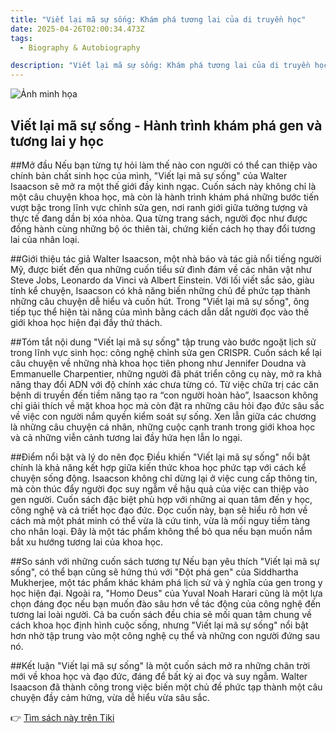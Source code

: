 ```yaml
---
title: "Viết lại mã sự sống: Khám phá tương lai của di truyền học"
date: 2025-04-26T02:00:34.473Z
tags:
  - Biography & Autobiography

description: "Viết lại mã sự sống: Khám phá tương lai của di truyền học"
---
```


![Ảnh minh họa](https://salt.tikicdn.com/cache/750x750/ts/product/59/42/d0/9e564bdb4f05671f64e9d5ffff804026.png.webp) 

 ## Viết lại mã sự sống - Hành trình khám phá gen và tương lai y học

##Mở đầu
Nếu bạn từng tự hỏi làm thế nào con người có thể can thiệp vào chính bản chất sinh học của mình, "Viết lại mã sự sống" của Walter Isaacson sẽ mở ra một thế giới đầy kinh ngạc. Cuốn sách này không chỉ là một câu chuyện khoa học, mà còn là hành trình khám phá những bước tiến vượt bậc trong lĩnh vực chỉnh sửa gen, nơi ranh giới giữa tưởng tượng và thực tế đang dần bị xóa nhòa. Qua từng trang sách, người đọc như được đồng hành cùng những bộ óc thiên tài, chứng kiến cách họ thay đổi tương lai của nhân loại.

##Giới thiệu tác giả
Walter Isaacson, một nhà báo và tác giả nổi tiếng người Mỹ, được biết đến qua những cuốn tiểu sử đình đám về các nhân vật như Steve Jobs, Leonardo da Vinci và Albert Einstein. Với lối viết sắc sảo, giàu tính kể chuyện, Isaacson có khả năng biến những chủ đề phức tạp thành những câu chuyện dễ hiểu và cuốn hút. Trong "Viết lại mã sự sống", ông tiếp tục thể hiện tài năng của mình bằng cách dẫn dắt người đọc vào thế giới khoa học hiện đại đầy thử thách.

##Tóm tắt nội dung
"Viết lại mã sự sống" tập trung vào bước ngoặt lịch sử trong lĩnh vực sinh học: công nghệ chỉnh sửa gen CRISPR. Cuốn sách kể lại câu chuyện về những nhà khoa học tiên phong như Jennifer Doudna và Emmanuelle Charpentier, những người đã phát triển công cụ này, mở ra khả năng thay đổi ADN với độ chính xác chưa từng có. Từ việc chữa trị các căn bệnh di truyền đến tiềm năng tạo ra “con người hoàn hảo”, Isaacson không chỉ giải thích về mặt khoa học mà còn đặt ra những câu hỏi đạo đức sâu sắc về việc con người nắm quyền kiểm soát sự sống. Xen lẫn giữa các chương là những câu chuyện cá nhân, những cuộc cạnh tranh trong giới khoa học và cả những viễn cảnh tương lai đầy hứa hẹn lẫn lo ngại.

##Điểm nổi bật và lý do nên đọc
Điều khiến "Viết lại mã sự sống" nổi bật chính là khả năng kết hợp giữa kiến thức khoa học phức tạp với cách kể chuyện sống động. Isaacson không chỉ dừng lại ở việc cung cấp thông tin, mà còn thúc đẩy người đọc suy ngẫm về hậu quả của việc can thiệp vào gen người. Cuốn sách đặc biệt phù hợp với những ai quan tâm đến y học, công nghệ và cả triết học đạo đức. Đọc cuốn này, bạn sẽ hiểu rõ hơn về cách mà một phát minh có thể vừa là cứu tinh, vừa là mối nguy tiềm tàng cho nhân loại. Đây là một tác phẩm không thể bỏ qua nếu bạn muốn nắm bắt xu hướng tương lai của khoa học.

##So sánh với những cuốn sách tương tự
Nếu bạn yêu thích "Viết lại mã sự sống", có thể bạn cũng sẽ hứng thú với "Đột phá gen" của Siddhartha Mukherjee, một tác phẩm khác khám phá lịch sử và ý nghĩa của gen trong y học hiện đại. Ngoài ra, "Homo Deus" của Yuval Noah Harari cũng là một lựa chọn đáng đọc nếu bạn muốn đào sâu hơn về tác động của công nghệ đến tương lai loài người. Cả ba cuốn sách đều chia sẻ mối quan tâm chung về cách khoa học định hình cuộc sống, nhưng "Viết lại mã sự sống" nổi bật hơn nhờ tập trung vào một công nghệ cụ thể và những con người đứng sau nó.

##Kết luận
"Viết lại mã sự sống" là một cuốn sách mở ra những chân trời mới về khoa học và đạo đức, đáng để bất kỳ ai đọc và suy ngẫm. Walter Isaacson đã thành công trong việc biến một chủ đề phức tạp thành một câu chuyện đầy cảm hứng, vừa dễ hiểu vừa sâu sắc.

👉 [Tìm sách này trên Tiki](https://tiki.vn/search?q=Vi%E1%BA%BFt%20l%E1%BA%A1i%20m%C3%A3%20s%E1%BB%B1%20s%E1%BB%91ng)
